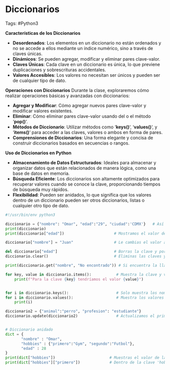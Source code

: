 # Diccionarios 

Tags: #Python3 

**Características de los Diccionarios**
- **Desordenados**: Los elementos en un diccionario no están ordenados y no se accede a ellos mediante un índice numérico, sino a través de claves únicas.
- **Dinámicos**: Se pueden agregar, modificar y eliminar pares clave-valor.
- **Claves Únicas**: Cada clave en un diccionario es única, lo que previene duplicaciones y sobrescrituras accidentales.
- **Valores Accesibles**: Los valores no necesitan ser únicos y pueden ser de cualquier tipo de dato.

**Operaciones con Diccionarios**
Durante la clase, exploraremos cómo realizar operaciones básicas y avanzadas con diccionarios:

- **Agregar y Modificar**: Cómo agregar nuevos pares clave-valor y modificar valores existentes.
- **Eliminar**: Cómo eliminar pares clave-valor usando del o el método ‘**pop()**‘.
- **Métodos de Diccionario**: Utilizar métodos como ‘**keys()**‘, ‘**values()**‘, y ‘**items()**‘ para acceder a las claves, valores o ambos en forma de pares.
- **Comprensiones de Diccionarios**: Una forma elegante y concisa de construir diccionarios basados en secuencias o rangos.

**Uso de Diccionarios en Python**
- **Almacenamiento de Datos Estructurados**: Ideales para almacenar y organizar datos que están relacionados de manera lógica, como una base de datos en memoria.
- **Búsqueda Eficiente**: Los diccionarios son altamente optimizados para recuperar valores cuando se conoce la clave, proporcionando tiempos de búsqueda muy rápidos.
- **Flexibilidad**: Pueden ser anidados, lo que significa que los valores dentro de un diccionario pueden ser otros diccionarios, listas o cualquier otro tipo de dato.

```python  
#!/usr/bin/env python3 

diccionario = {"nombre": "Omar", "edad":"29", "ciudad":'CDMX'}   # Así creamos un diccionario  {'clave' : 'valor'}
print(diccionario)
print(diccionario["edad"])                      # Mostramos el valor de la clave 

diccionario["nombre"] = "Juan"                  # Le cambias el valor a una clave en especifico, si no existe la clave la agrega

del diccionario["edad"]                         # Borras la clave y por ende su valor del diccionario 
diccionario.clear()                             # Eliminas las claves y sus valores en el diccionario 

print(diccionario.get("nombre", "No encontrado")) # Si encuentra la llave, muestra su valor. Si no la encuentra muestra 'No encontrado'

for key, value in diccionario.items():           # Muestra la clave y valor
	print(f"Para la clave {key} tendríamos el valor {value}")


for i in diccionario.keys():                     # Solo muestra los nombres de las claves
for i in diccionario.values():                   # Muestra los valores de las claves 
	print(i)

diccionario2 = {"animal":"perro", "profesion": "estudiante"}
diccionario.update(diccionario2)                 # Actualizamos el primer diccionario 


# Diccionario anidado 
dict = {
	   "nombre" : "Omar",
	   "hobbies" : {"primero":"Gym", "segundo":"Futbol"},
	   "edad" : 28
} 
print(dict["hobbies"])                        # Muestras el valor de la clave 'hobbies'
print(dict["hobbies"]["primero"])             # Dentro de la clave 'hobbies' muestras el valor de 'primero'
```